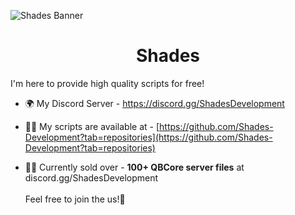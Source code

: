 ![Shades Banner](https://github.com/Shades-Development/Shades/assets/88840862/b41ae448-945e-498c-ab5c-907982ce12c4)

<h1 align="center">Shades</h1>

I'm here to provide high quality scripts for free!

- 🌍 My Discord Server - https://discord.gg/ShadesDevelopment

- 👨‍💻 My scripts are available at - [https://github.com/Shades-Development?tab=repositories](https://github.com/Shades-Development?tab=repositories)

- 👨‍💼 Currently sold over - **100+ QBCore server files** at discord.gg/ShadesDevelopment <br>
<br> Feel free to join the us​!🚀​
